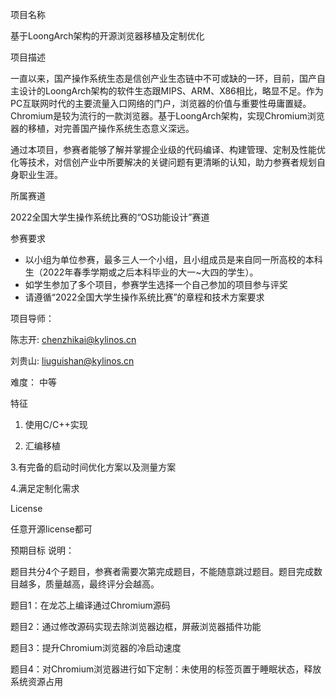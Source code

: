 
项目名称

基于LoongArch架构的开源浏览器移植及定制优化

项目描述

一直以来，国产操作系统生态是信创产业生态链中不可或缺的一环，目前，国产自主设计的LoongArch架构的软件生态跟MIPS、ARM、X86相比，略显不足。作为PC互联网时代的主要流量入口网络的门户，浏览器的价值与重要性毋庸置疑。Chromium是较为流行的一款浏览器。基于LoongArch架构，实现Chromium浏览器的移植，对完善国产操作系统生态意义深远。

通过本项目，参赛者能够了解并掌握企业级的代码编译、构建管理、定制及性能优化等技术，对信创产业中所要解决的关键问题有更清晰的认知，助力参赛者规划自身职业生涯。

所属赛道

2022全国大学生操作系统比赛的“OS功能设计”赛道

参赛要求
* 以小组为单位参赛，最多三人一个小组，且小组成员是来自同一所高校的本科生（2022年春季学期或之后本科毕业的大一~大四的学生）。
* 如学生参加了多个项目，参赛学生选择一个自己参加的项目参与评奖
* 请遵循“2022全国大学生操作系统比赛”的章程和技术方案要求


项目导师：

陈志开: chenzhikai@kylinos.cn

刘贵山: liuguishan@kylinos.cn

难度：
中等

特征
1. 使用C/C++实现

2. 汇编移植

3.有完备的启动时间优化方案以及测量方案

4.满足定制化需求

License

任意开源license都可

预期目标
说明：

题目共分4个子题目，参赛者需要次第完成题目，不能随意跳过题目。题目完成数目越多，质量越高，最终评分会越高。

题目1：在龙芯上编译通过Chromium源码

题目2：通过修改源码实现去除浏览器边框，屏蔽浏览器插件功能 

题目3：提升Chromium浏览器的冷启动速度

题目4：对Chromium浏览器进行如下定制：未使用的标签页置于睡眠状态，释放系统资源占用
